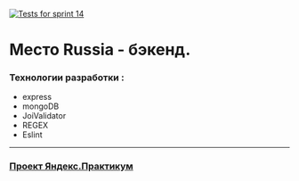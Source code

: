 [![Tests for sprint 14](https://github.com/Andrey-mel-Amelin/express-mesto-gha/actions/workflows/tests-14-sprint.yml/badge.svg)](https://github.com/Andrey-mel-Amelin/express-mesto-gha/actions/workflows/tests-14-sprint.yml)

# **Место Russia - бэкенд.**
### **Технологии разработки :**
* express
* mongoDB
* JoiValidator
* REGEX
* Eslint
___

### **[Проект Яндекс.Практикум](https://practicum.yandex.ru/)**
